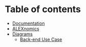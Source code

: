 # Table of contents

* [Documentation](README.md)
* [ALEXnomics](alexnomics.md)
* [Diagrams](diagrams/README.md)
  * [Back-end Use Case](diagrams/back-end-use-case.md)


